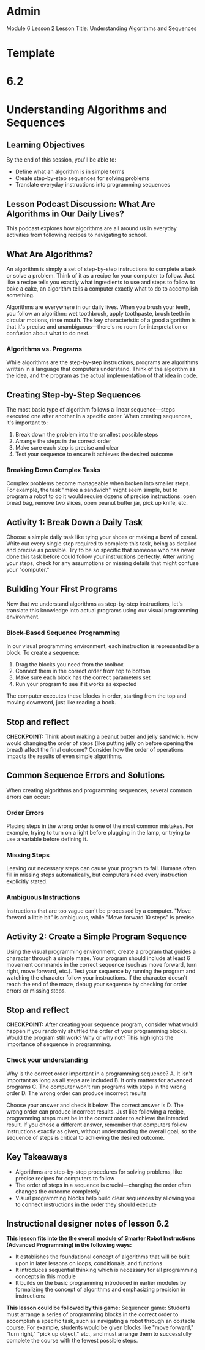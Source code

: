 # Admin
Module 6
Lesson 2
Lesson Title: Understanding Algorithms and Sequences
# Template

# 6.2
# Understanding Algorithms and Sequences
## Learning Objectives
By the end of this session, you'll be able to:
- Define what an algorithm is in simple terms
- Create step-by-step sequences for solving problems
- Translate everyday instructions into programming sequences
## Lesson Podcast Discussion: What Are Algorithms in Our Daily Lives?
This podcast explores how algorithms are all around us in everyday activities from following recipes to navigating to school.

## What Are Algorithms?
An algorithm is simply a set of step-by-step instructions to complete a task or solve a problem. Think of it as a recipe for your computer to follow. Just like a recipe tells you exactly what ingredients to use and steps to follow to bake a cake, an algorithm tells a computer exactly what to do to accomplish something.

Algorithms are everywhere in our daily lives. When you brush your teeth, you follow an algorithm: wet toothbrush, apply toothpaste, brush teeth in circular motions, rinse mouth. The key characteristic of a good algorithm is that it's precise and unambiguous—there's no room for interpretation or confusion about what to do next.

### Algorithms vs. Programs
While algorithms are the step-by-step instructions, programs are algorithms written in a language that computers understand. Think of the algorithm as the idea, and the program as the actual implementation of that idea in code.

## Creating Step-by-Step Sequences
The most basic type of algorithm follows a linear sequence—steps executed one after another in a specific order. When creating sequences, it's important to:

1. Break down the problem into the smallest possible steps
2. Arrange the steps in the correct order
3. Make sure each step is precise and clear
4. Test your sequence to ensure it achieves the desired outcome

### Breaking Down Complex Tasks
Complex problems become manageable when broken into smaller steps. For example, the task "make a sandwich" might seem simple, but to program a robot to do it would require dozens of precise instructions: open bread bag, remove two slices, open peanut butter jar, pick up knife, etc.

## **Activity 1: Break Down a Daily Task**
Choose a simple daily task like tying your shoes or making a bowl of cereal. Write out every single step required to complete this task, being as detailed and precise as possible. Try to be so specific that someone who has never done this task before could follow your instructions perfectly. After writing your steps, check for any assumptions or missing details that might confuse your "computer."

## Building Your First Programs
Now that we understand algorithms as step-by-step instructions, let's translate this knowledge into actual programs using our visual programming environment.

### Block-Based Sequence Programming
In our visual programming environment, each instruction is represented by a block. To create a sequence:
1. Drag the blocks you need from the toolbox
2. Connect them in the correct order from top to bottom
3. Make sure each block has the correct parameters set
4. Run your program to see if it works as expected

The computer executes these blocks in order, starting from the top and moving downward, just like reading a book.

## Stop and reflect

**CHECKPOINT:** Think about making a peanut butter and jelly sandwich. How would changing the order of steps (like putting jelly on before opening the bread) affect the final outcome? Consider how the order of operations impacts the results of even simple algorithms.

## Common Sequence Errors and Solutions
When creating algorithms and programming sequences, several common errors can occur:

### Order Errors
Placing steps in the wrong order is one of the most common mistakes. For example, trying to turn on a light before plugging in the lamp, or trying to use a variable before defining it.

### Missing Steps
Leaving out necessary steps can cause your program to fail. Humans often fill in missing steps automatically, but computers need every instruction explicitly stated.

### Ambiguous Instructions
Instructions that are too vague can't be processed by a computer. "Move forward a little bit" is ambiguous, while "Move forward 10 steps" is precise.

## **Activity 2: Create a Simple Program Sequence**
Using the visual programming environment, create a program that guides a character through a simple maze. Your program should include at least 6 movement commands in the correct sequence (such as move forward, turn right, move forward, etc.). Test your sequence by running the program and watching the character follow your instructions. If the character doesn't reach the end of the maze, debug your sequence by checking for order errors or missing steps.

## Stop and reflect

**CHECKPOINT:** After creating your sequence program, consider what would happen if you randomly shuffled the order of your programming blocks. Would the program still work? Why or why not? This highlights the importance of sequence in programming.

### **Check your understanding**
Why is the correct order important in a programming sequence?
A. It isn't important as long as all steps are included
B. It only matters for advanced programs
C. The computer won't run programs with steps in the wrong order
D. The wrong order can produce incorrect results

Choose your answer and check it below.
The correct answer is D. The wrong order can produce incorrect results. Just like following a recipe, programming steps must be in the correct order to achieve the intended result. If you chose a different answer, remember that computers follow instructions exactly as given, without understanding the overall goal, so the sequence of steps is critical to achieving the desired outcome.

## Key Takeaways
- Algorithms are step-by-step procedures for solving problems, like precise recipes for computers to follow
- The order of steps in a sequence is crucial—changing the order often changes the outcome completely
- Visual programming blocks help build clear sequences by allowing you to connect instructions in the order they should execute

## Instructional designer notes of lesson 6.2
**This lesson fits into the the overall module of Smarter Robot Instructions (Advanced Programming) in the following ways:**
- It establishes the foundational concept of algorithms that will be built upon in later lessons on loops, conditionals, and functions
- It introduces sequential thinking which is necessary for all programming concepts in this module
- It builds on the basic programming introduced in earlier modules by formalizing the concept of algorithms and emphasizing precision in instructions

**This lesson could be followed by this game:**
Sequencer game: Students must arrange a series of programming blocks in the correct order to accomplish a specific task, such as navigating a robot through an obstacle course. For example, students would be given blocks like "move forward," "turn right," "pick up object," etc., and must arrange them to successfully complete the course with the fewest possible steps.